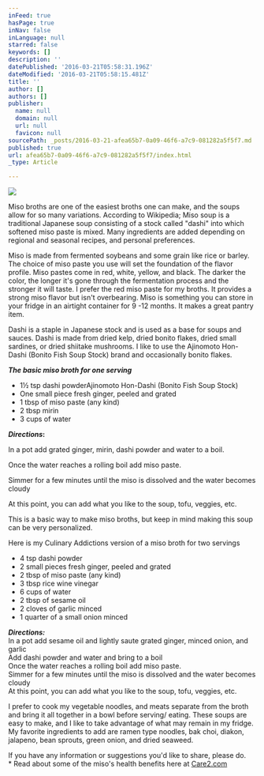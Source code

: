 ```yaml
---
inFeed: true
hasPage: true
inNav: false
inLanguage: null
starred: false
keywords: []
description: ''
datePublished: '2016-03-21T05:58:31.196Z'
dateModified: '2016-03-21T05:58:15.481Z'
title: ''
author: []
authors: []
publisher:
  name: null
  domain: null
  url: null
  favicon: null
sourcePath: _posts/2016-03-21-afea65b7-0a09-46f6-a7c9-081282a5f5f7.md
published: true
url: afea65b7-0a09-46f6-a7c9-081282a5f5f7/index.html
_type: Article

---
```

![](https://the-grid-user-content.s3-us-west-2.amazonaws.com/827c2ce3-b798-4065-a264-1394b344ce42.jpg)

Miso broths are one of the easiest broths one can make, and the soups allow for so many variations. According to Wikipedia; Miso soup is a traditional Japanese soup consisting of a stock called "dashi" into which softened miso paste is mixed. Many ingredients are added depending on regional and seasonal recipes, and personal preferences.

Miso is made from fermented soybeans and some grain like rice or barley. The choice of miso paste you use will set the foundation of the flavor profile. Miso pastes come in red, white, yellow, and black. The darker the color, the longer it's gone through the fermentation process and the stronger it will taste. I prefer the red miso paste for my broths. It provides a strong miso flavor but isn't overbearing. Miso is something you can store in your fridge in an airtight container for 9 -12 months. It makes a great pantry item.

Dashi is a staple in Japanese stock and is used as a base for soups and sauces. Dashi is made from dried kelp, dried bonito flakes, dried small sardines, or dried shiitake mushrooms. I like to use the Ajinomoto Hon-Dashi (Bonito Fish Soup Stock) brand and occasionally bonito flakes.

**_The basic miso broth for one serving_**

* 1½ tsp dashi powderAjinomoto Hon-Dashi (Bonito Fish Soup Stock)
* One small piece fresh ginger, peeled and grated
* 1 tbsp of miso paste (any kind)
* 2 tbsp mirin
* 3 cups of water

**_Directions_:**

In a pot add grated ginger, mirin, dashi powder and water to a boil.

Once the water reaches a rolling boil add miso paste.

Simmer for a few minutes until the miso is dissolved and the water becomes cloudy

At this point, you can add what you like to the soup, tofu, veggies, etc.

This is a basic way to make miso broths, but keep in mind making this soup can be very personalized.

Here is my Culinary Addictions version of a miso broth for two servings

* 4 tsp dashi powder
* 2 small pieces fresh ginger, peeled and grated
* 2 tbsp of miso paste (any kind)
* 3 tbsp rice wine vinegar
* 6 cups of water
* 2 tbsp of sesame oil
* 2 cloves of garlic minced
* 1 quarter of a small onion minced

_**Directions:**_  
In a pot add sesame oil and lightly saute grated ginger, minced onion, and garlic  
Add dashi powder and water and bring to a boil  
Once the water reaches a rolling boil add miso paste.  
Simmer for a few minutes until the miso is dissolved and the water becomes cloudy  
At this point, you can add what you like to the soup, tofu, veggies, etc.

I prefer to cook my vegetable noodles, and meats separate from the broth and bring it all together in a bowl before serving/ eating. These soups are easy to make, and I like to take advantage of what may remain in my fridge. My favorite ingredients to add are ramen type noodles, bak choi, diakon, jalapeno, bean sprouts, green onion, and dried seaweed.

If you have any information or suggestions you'd like to share, please do.  
\* Read about some of the miso's health benefits here at [Care2.com][0]

[0]: http://www.care2.com/greenliving/10-benefits-and-uses-for-miso.html